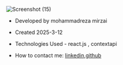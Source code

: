 ![Screenshot (15)](https://github.com/user-attachments/assets/8a046ee8-9b4f-4b9b-b5ba-54f0800b789e)


- Developed by mohammadreza mirzai

- Created 2025-3-12

- Technologies Used - react.js , contextapi

- How to contact me: [linkedin](https://www.linkedin.com/in/mohammadrezamirzai/),[github](https://github.com/Mohammadrezamirzai)
